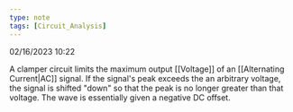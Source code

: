 ```yaml
---
type: note
tags: [Circuit_Analysis]
---
```

02/16/2023 10:22

  

A clamper circuit limits the maximum output [[Voltage]] of an [[Alternating Current|AC]] signal. If the signal's peak exceeds the an arbitrary voltage, the signal is shifted "down" so that the peak is no longer greater than that voltage. The wave is essentially given a negative DC offset. 